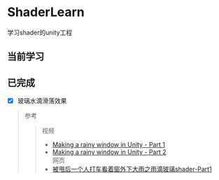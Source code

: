 # ShaderLearn
学习shader的unity工程


## 当前学习



## 已完成
- [x] 玻璃水滴滑落效果  
> 参考
>> 视频
>> * [Making a rainy window in Unity - Part 1](https://www.youtube.com/watch?v=EBrAdahFtuo&list=TLPQMjgwMzIwMjE_ZRgrGwQCaw&index=2)     
>> * [Making a rainy window in Unity - Part 2](https://www.youtube.com/watch?v=0flY11lVCwY&list=TLPQMjgwMzIwMjE_ZRgrGwQCaw&index=1)  
> 网页
>> * [被甩后一个人打车看着窗外下大雨之雨滴玻璃shader-Part1](https://zhuanlan.zhihu.com/p/60884288)
